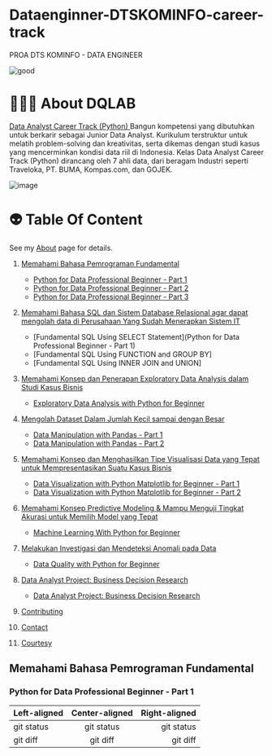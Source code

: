 # Dataenginner-DTSKOMINFO-career-track
PROA DTS KOMINFO - DATA ENGINEER

![good](https://user-images.githubusercontent.com/38604611/158108791-d069fabc-c336-4388-8d01-a0ea0bbd0200.png)

# 👨🏻‍💻 About DQLAB
[Data Analyst Career Track (Python) ](https://academy.dqlab.id/main/track/67 )
Bangun kompetensi yang dibutuhkan untuk berkarir sebagai Junior Data Analyst. Kurikulum terstruktur untuk melatih problem-solving dan kreativitas, serta dikemas dengan studi kasus yang mencerminkan kondisi data riil di Indonesia. Kelas Data Analyst Career Track (Python) dirancang oleh 7 ahli data, dari beragam Industri
seperti Traveloka, PT. BUMA, Kompas.com, dan GOJEK.

![image](https://user-images.githubusercontent.com/38604611/158110295-05b628df-2e0f-4765-99fc-3f4a83041c37.png)

# 👽 Table Of Content

See my [About](/Memahami_Bahasa_Pemrograman_Fundamental.md/) page for details.   



1. [Memahami Bahasa Pemrograman Fundamental](python-for-data-professional-beginner---part-1)
   - [Python for Data Professional Beginner - Part 1](python-for-data-professional-beginner---part-1)
   - [Python for Data Professional Beginner - Part 2](python-for-data-professional-beginner---part-2)
   - [Python for Data Professional Beginner - Part 3](python-for-data-professional-beginner---part-3)
  
  
 2. [Memahami Bahasa SQL dan Sistem Database Relasional agar dapat mengolah data di Perusahaan Yang Sudah Menerapkan Sistem IT](https://academy.dqlab.id/main/track/67 )
     - [Fundamental SQL Using SELECT Statement](Python for Data Professional Beginner - Part 1)
     - [Fundamental SQL Using FUNCTION and GROUP BY]
     - [Fundamental SQL Using INNER JOIN and UNION]
   
  
 3. [Memahami Konsep dan Penerapan Exploratory Data Analysis dalam Studi Kasus Bisnis](https://github.com/mqathafi/dataenginner-DTSKOMINFO-career-track/edit/main/README.md)
    - [Exploratory Data Analysis with Python for Beginner](https://github.com/mqathafi/dataenginner-DTSKOMINFO-career-track/edit/main/README.md)


 4. [Mengolah Dataset Dalam Jumlah Kecil sampai dengan Besar](https://github.com/mqathafi/dataenginner-DTSKOMINFO-career-track/edit/main/README.md)
    - [Data Manipulation with Pandas - Part 1](https://github.com/mqathafi/dataenginner-DTSKOMINFO-career-track/edit/main/README.md)
    - [Data Manipulation with Pandas - Part 2](https://github.com/mqathafi/dataenginner-DTSKOMINFO-career-track/edit/main/README.md)
  
 5. [Memahami Konsep dan Menghasilkan Tipe Visualisasi Data yang Tepat untuk Mempresentasikan Suatu Kasus Bisnis](https://github.com/mqathafi/dataenginner-DTSKOMINFO-career-track/edit/main/README.md)
    - [Data Visualization with Python Matplotlib for Beginner - Part 1](https://github.com/mqathafi/dataenginner-DTSKOMINFO-career-track/edit/main/README.md)
    - [Data Visualization with Python Matplotlib for Beginner - Part 2](https://github.com/mqathafi/dataenginner-DTSKOMINFO-career-track/edit/main/README.md)
  
 6. [Memahami Konsep Predictive Modeling & Mampu Menguji Tingkat Akurasi untuk Memilih Model yang Tepat](https://github.com/mqathafi/dataenginner-DTSKOMINFO-career-track/edit/main/README.md)
     - [Machine Learning With Python for Beginner](https://github.com/mqathafi/dataenginner-DTSKOMINFO-career-track/edit/main/README.md)
  
 7. [Melakukan Investigasi dan Mendeteksi Anomali pada Data](https://github.com/mqathafi/dataenginner-DTSKOMINFO-career-track/edit/main/README.md)
     - [Data Quality with Python for Beginner](https://github.com/mqathafi/dataenginner-DTSKOMINFO-career-track/edit/main/README.md)
  
 8. [Data Analyst Project: Business Decision Research](https://github.com/mqathafi/dataenginner-DTSKOMINFO-career-track/edit/main/README.md)
     - [Data Analyst Project: Business Decision Research](https://github.com/mqathafi/dataenginner-DTSKOMINFO-career-track/edit/main/README.md)
  
 9. [Contributing](https://github.com/mqathafi/dataenginner-DTSKOMINFO-career-track/edit/main/README.md)
  
 10. [Contact](https://github.com/mqathafi/dataenginner-DTSKOMINFO-career-track/edit/main/README.md)
  
 11. [Courtesy](https://github.com/mqathafi/dataenginner-DTSKOMINFO-career-track/edit/main/README.md)
  
  
  
 ## Memahami Bahasa Pemrograman Fundamental
 
 ### Python for Data Professional Beginner - Part 1


  
  | Left-aligned | Center-aligned | Right-aligned |
| :---         |     :---:      |          ---: |
| git status   | git status     | git status    |
| git diff     | git diff       | git diff      |
  
  

